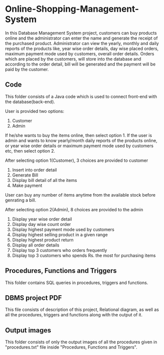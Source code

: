 # Online-Shopping-Management-System
In this Database Management System project, customers can buy products online and the administrator can enter the name and generate the receipt of the purchased product. 
Administrator can view the yearly, monthly and daily reports of the products like, year wise order details, day wise placed orders, maximum payment mode used by customers, overall order details. 
Orders which are placed by the customers, will store into the database and according to the order detail, bill will be generated and the payment will be paid by the customer.

## Code
This folder consists of a Java code which is used to connect front-end with the database(back-end). 

User is provided two options:
1) Customer
2) Admin

If he/she wants to buy the items online, then select option 1. 
If the user is admin and wants to know yearly/month daily reports of the products online, or year wise order details or maximum payment mode used by customers etc, then select  option 2.

After selecting option 1(Customer), 3 choices are provided to customer
1) Insert into order detail
2) Generate Bill
3) Display bill detail of all the items
4) Make payment

User can buy any number of items anytime from the available stock before genrating a bill.

After selecting option 2(Admin), 8 choices are provided to the admin
1) Display year wise order detail
2) Display day wise count order
3) Display highest payment mode used by customers
4) Display highest selling product in a given range
5) Display highest product return
6) Display all order details
7) Display top 3 customers who orders frequently
8) Display top 3 customers who spends Rs. the most for purchasing items

## Procedures, Functions and Triggers

This folder contains SQL queries in procedures, triggers and functions.

## DBMS project PDF
This file consists of description of this project, Relational diagram, as well as all the procedures, triggers and functions along with the output of it.

## Output images

This folder consists of only the output images of all the procedures given in "procedures.txt" file inside "Procedures, Functions and Triggers".
